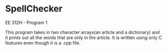 # SpellChecker
EE 312H - Program 1

This program takes in two character arrays(an article and a dictionary) and it prints out all the words that are
only in the article. It is written using only C features even though it is a .cpp file.
